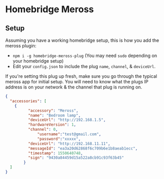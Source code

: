 # Homebridge Meross

## Setup

Assuming you have a working homebridge setup, this is how you add the
meross plugin:

- `npm i -g homebridge-meross-plug` (You may need `sudo` depending on
  your homebridge setup)
- Edit your `config.json` to include the plug `name`, `channel`, &
  `deviceUrl`.

If you're setting this plug up fresh, make sure you go through the
typical meross app for initial setup. You will need to know what the
plugs IP address is on your network & the channel that plug is running on.

``` json
{
  "accessories": [
    {
	      "accessory": "Meross",
	      "name": "Bedroom lamp",
	      "deviceUrl": "http://192.168.1.5",
	      "hardwareVersion": 1,
	      "channel": 0,
              "username":"test@gmail.com",
              "password":"xxxxx",
	      "deviceUrl": "http://192.168.11.11",
	      "messageId": "ea3a20d62868f6c709b6e1b8aeab1ecc",
	      "timestamp": 1550640748,
	      "sign": "9430a84459d15a522a8cb91c93f63b45"
	    }
  ]
}
```
